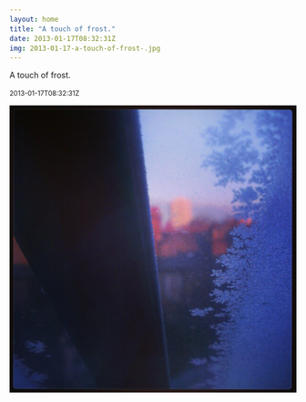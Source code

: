 ```yaml
---
layout: home
title: "A touch of frost."
date: 2013-01-17T08:32:31Z
img: 2013-01-17-a-touch-of-frost-.jpg
---
```


A touch of frost.

<small>2013-01-17T08:32:31Z</small>

![A touch of frost.](2013-01-17-a-touch-of-frost-.jpg)
